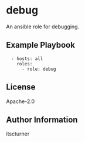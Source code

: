 debug
=====

An ansible role for debugging.

Example Playbook
----------------
```
  - hosts: all
    roles:
      - role: debug
```

License
-------

Apache-2.0

Author Information
------------------

itscturner
